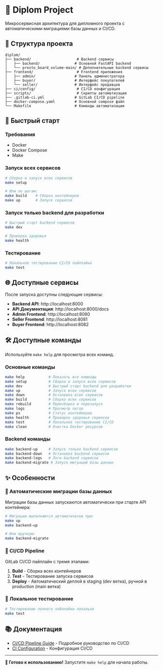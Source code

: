 # 🚀 Diplom Project

Микросервисная архитектура для дипломного проекта с автоматическими миграциями базы данных и CI/CD.

## 📁 Структура проекта

```
diplom/
├── backend/                     # Backend сервисы
│   ├── backend/                # Основной FastAPI backend
│   └── prosto_board_volume-main/ # Дополнительные backend сервисы
├── frontend/                    # Frontend приложения
│   ├── admin/                  # Панель администратора
│   ├── buyer/                  # Интерфейс покупателей
│   └── seller/                 # Интерфейс продавцов
├── ci/config/                   # CI/CD конфигурация
├── scripts/                     # Скрипты автоматизации
├── .gitlab-ci.yml              # GitLab CI/CD pipeline
├── docker-compose.yaml         # Основной compose файл
└── Makefile                    # Команды автоматизации
```

## 🚀 Быстрый старт

### Требования
- Docker
- Docker Compose
- Make

### Запуск всех сервисов
```bash
# Сборка и запуск всех сервисов
make setup

# Или по шагам:
make build    # Сборка контейнеров
make up       # Запуск сервисов
```

### Запуск только backend для разработки
```bash
# Быстрый старт backend сервисов
make dev

# Проверка здоровья
make health
```

### Тестирование
```bash
# Локальное тестирование CI/CD пайплайна
make test
```

## 🌐 Доступные сервисы

После запуска доступны следующие сервисы:

- **Backend API**: http://localhost:8000
- **API Документация**: http://localhost:8000/docs
- **Admin Frontend**: http://localhost:8080
- **Seller Frontend**: http://localhost:8081
- **Buyer Frontend**: http://localhost:8082

## 🛠️ Доступные команды

Используйте `make help` для просмотра всех команд.

### Основные команды
```bash
make help           # Показать все команды
make setup          # Сборка и запуск всех сервисов
make dev            # Быстрый старт backend для разработки
make up             # Запуск всех сервисов
make down           # Остановка всех сервисов
make build          # Сборка всех сервисов
make rebuild        # Пересборка и перезапуск
make logs           # Просмотр логов
make ps             # Статус контейнеров
make health         # Проверка здоровья сервисов
make test           # Локальное тестирование CI/CD
make clean          # Очистка Docker ресурсов
```

### Backend команды
```bash
make backend-up     # Запуск только backend сервисов
make backend-down   # Остановка backend сервисов
make backend-logs   # Логи backend сервисов
make backend-migrate # Запуск миграций базы данных
```

## ✨ Особенности

### 🔄 Автоматические миграции базы данных
Миграции базы данных запускаются автоматически при старте API контейнера:
```bash
# Миграции выполняются автоматически при:
make up
make backend-up

# Или вручную:
make backend-migrate
```

### 🚀 CI/CD Pipeline
GitLab CI/CD пайплайн с тремя этапами:
1. **Build** - Сборка всех контейнеров
2. **Test** - Тестирование запуска сервисов
3. **Deploy** - Автоматический деплой в staging (dev ветка), ручной в production (main ветка)

### 🧪 Локальное тестирование
```bash
# Тестирование полного пайплайна локально
make test
```

## 📚 Документация

- [CI/CD Pipeline Guide](CI_CD_PIPELINE_GUIDE.md) - Подробное руководство по CI/CD
- [CI Configuration](ci/README.md) - Конфигурация CI/CD

---

**🎯 Готово к использованию!** Запустите `make help` для начала работы.